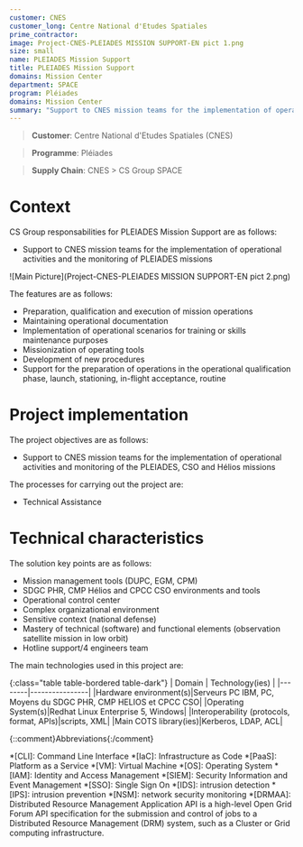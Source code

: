 ```yaml
---
customer: CNES
customer_long: Centre National d'Etudes Spatiales
prime_contractor: 
image: Project-CNES-PLEIADES MISSION SUPPORT-EN pict 1.png
size: small
name: PLEIADES Mission Support
title: PLEIADES Mission Support
domains: Mission Center
department: SPACE
program: Pléiades
domains: Mission Center
summary: "Support to CNES mission teams for the implementation of operational activities and monitoring of the PLEIADES, CSO and Hélios missions"
---
```


> __Customer__\: Centre National d'Etudes Spatiales (CNES)

> __Programme__\: Pléiades

> __Supply Chain__\: CNES >  CS Group SPACE


# Context


CS Group responsabilities for PLEIADES Mission Support are as follows:
* Support to CNES mission teams for the implementation of operational activities and the monitoring of PLEIADES missions

![Main Picture](Project-CNES-PLEIADES MISSION SUPPORT-EN pict 2.png)

The features are as follows:
* Preparation, qualification and execution of mission operations 
* Maintaining operational documentation
* Implementation of operational scenarios for training or skills maintenance purposes
* Missionization of operating tools
* Development of new procedures
* Support for the preparation of operations in the operational qualification phase, launch, stationing, in-flight acceptance, routine

# Project implementation

The project objectives are as follows:
* Support to CNES mission teams for the implementation of operational activities and monitoring of the PLEIADES, CSO and Hélios missions

The processes for carrying out the project are:
* Technical Assistance

# Technical characteristics

The solution key points are as follows:
* Mission management tools (DUPC, EGM, CPM)
* SDGC PHR, CMP Hélios and CPCC CSO environments and tools
* Operational control center
* Complex organizational environment
* Sensitive context (national defense)   
* Mastery of technical (software) and functional elements (observation satellite mission in low orbit)
* Hotline support/4 engineers team



The main technologies used in this project are:

{:class="table table-bordered table-dark"}
| Domain | Technology(ies) |
|--------|----------------|
|Hardware environment(s)|Serveurs PC IBM, PC, Moyens du SDGC PHR, CMP HELIOS et CPCC CSO|
|Operating System(s)|Redhat Linux Enterprise 5, Windows|
|Interoperability (protocols, format, APIs)|scripts, XML|
|Main COTS library(ies)|Kerberos, LDAP, ACL|



{::comment}Abbreviations{:/comment}

*[CLI]: Command Line Interface
*[IaC]: Infrastructure as Code
*[PaaS]: Platform as a Service
*[VM]: Virtual Machine
*[OS]: Operating System
*[IAM]: Identity and Access Management
*[SIEM]: Security Information and Event Management
*[SSO]: Single Sign On
*[IDS]: intrusion detection
*[IPS]: intrusion prevention
*[NSM]: network security monitoring
*[DRMAA]: Distributed Resource Management Application API is a high-level Open Grid Forum API specification for the submission and control of jobs to a Distributed Resource Management (DRM) system, such as a Cluster or Grid computing infrastructure.
